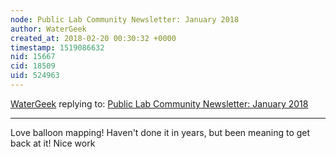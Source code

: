 ```yaml
---
node: Public Lab Community Newsletter: January 2018
author: WaterGeek
created_at: 2018-02-20 00:30:32 +0000
timestamp: 1519086632
nid: 15667
cid: 18509
uid: 524963
---
```




[WaterGeek](../profile/WaterGeek) replying to: [Public Lab Community Newsletter: January 2018](../notes/Delaney/02-02-2018/public-lab-community-newsletter-january-2018)

----
Love balloon mapping! Haven't done it in years, but been meaning to get back at it! Nice work